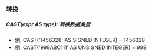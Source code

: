 ### 转换

##### CAST(expr AS type): 转换数据类型
- 例: CAST('1456328' AS SIGNED INTEGER) = 1456328
- 例: CAST('999ABC111' AS UNSIGNED INTEGER) = 999